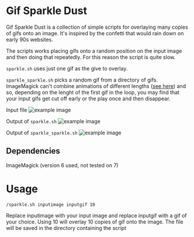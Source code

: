 # Gif Sparkle Dust

Gif Sparkle Dust is a collection of simple scripts for overlaying many copies of gifs onto an image. It's inspired by the confetti that would rain down on early 90s websites.

The scripts works placing gifs onto a random position on the input image and then doing that repeatedly. For this reason the script is quite slow.

`sparkle.sh` uses just one gif as the give to overlay.

`sparkle_sparkle.sh` picks a random gif from a directory of gifs. ImageMagick can't combine animations of different lengths ([see here](http://www.imagemagick.org/Usage/anim_mods/#merge)) and so, depending on the lenght of the first gif in the loop, you may find that your input gifs get cut off early or the play once and then disappear.

Input file
![example image](https://i.imgur.com/HxfGeDp.jpg) 

Output of `sparkle.sh`
![example image](https://media.giphy.com/media/Yo1zkCwLpCFY4EPeE2/giphy.gif)

Output of `sparkle_sparkle.sh`
![example image](https://media.giphy.com/media/lS1UAitXIzMwJarIM6/giphy.gif)

## Dependencies
ImageMagick (version 6 used, not tested on 7)

# Usage
`/sparkle.sh inputimage inputgif 10`

Replace inputimage with your input image and replace inputgif with a gif of your choice. Using 10 will overlay 10 copies of gif onto the image. The file will be saved in the directory containing the script
